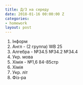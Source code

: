 ```yaml
---
title: Д/З на середу
date: 2018-01-16 00:00:00 Z
categories:
- homework
layout: post
---
```


1.  Інформ
2.  Англ \- (2 группа) WB 25
3.  Алгебра \- №34.5 №34.2 №34.4
4.  Укр. мова
5.  Хімія \- №1,6 84-85стр
6.  Хімія
7.  Укр. літ
8.  Фіз-ра
